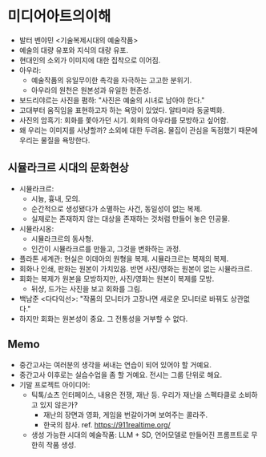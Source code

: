 # 미디어아트의이해

- 발터 벤야민 <기술복제시대의 예술작품>
 - 예술의 대량 유포와 지식의 대량 유포.
 - 현대인의 소외가 이미지에 대한 집착으로 이어짐.
 - 아우라:
   - 예술작품의 유일무이한 촉각을 자극하는 고고한 분위기.
   - 아우라의 원천은 원본성과 유일한 현존성.
- 보드리야르는 사진을 폄하: "사진은 예술의 시녀로 남아야 한다."
- 고대부터 움직임을 표현하고자 하는 욕망이 있었다. 알타미라 동굴벽화.
- 사진의 암흑기: 회화를 쫓아가던 시기. 회화의 아우라를 모방하고 싶어함.
- 왜 우리는 이미지를 사냥할까? 소외에 대한 두려움. 물집이 관심을 독점했기 때문에 우리는 물질을 욕망한다.

## 시뮬라크르 시대의 문화현상

- 시뮬라크르:
  - 시늉, 흉내, 모의.
  - 순간적으로 생성됐다가 소멸하는 사건, 동일성이 없는 복제.
  - 실제로는 존재하지 않는 대상을 존재하는 것처럼 만들어 놓은 인공물.
- 시뮬라시옹:
  - 시뮬라크르의 동사형.
  - 인간이 시뮬라크르를 만들고, 그것을 변화하는 과정.
- 플라톤 세계관: 현실은 이데아의 원형을 복제. 시뮬라크르는 복제의 복제.
- 회화나 인쇄, 판화는 원본이 가치있음. 반면 사진/영화는 원본이 없는 시뮬라크르.
- 회화는 복제가 원본을 모방하지만, 사진/영화는 원본이 복제를 모방.
  - 뒤샹, 드가는 사진을 보고 회화를 그림.
- 백남준 <다다익선>: "작품의 모니터가 고장나면 새로운 모니터로 바꿔도 상관없다."
- 하지만 회화는 원본성이 중요. 그 전통성을 거부할 수 없다.

## Memo

- 중간고사는 여러분의 생각을 써내는 연습이 되어 있어야 할 거예요.
- 중간고사 이후로는 실습수업을 좀 할 거예요. 전시는 그룹 단위로 해요.
- 기말 프로젝트 아이디어:
  - 틱톡/쇼츠 인터페이스, 내용은 전쟁, 재난 등. 우리가 재난을 스펙타클로 소비하고 있지 않은가?
    - 재난의 장면과 영화, 게임을 번갈아가며 보여주는 콜라주.
    - 한국의 참사. ref. https://911realtime.org/
  - 생성 가능한 시대의 예술작품: LLM + SD, 언어모델로 만들어진 프롬프트로 무한히 작품 생성.

